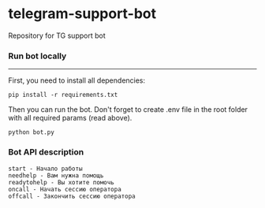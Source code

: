 # telegram-support-bot

Repository for TG support bot


### Run bot locally
___

First, you need to install all dependencies:

    pip install -r requirements.txt

Then you can run the bot. Don't forget to create .env file in the root folder with all required params (read above).

    python bot.py

### Bot API description

    start - Начало работы
    needhelp - Вам нужна помощь
    readytohelp - Вы хотите помочь
    oncall - Начать сессию оператора
    offcall - Закончить сессию оператора

